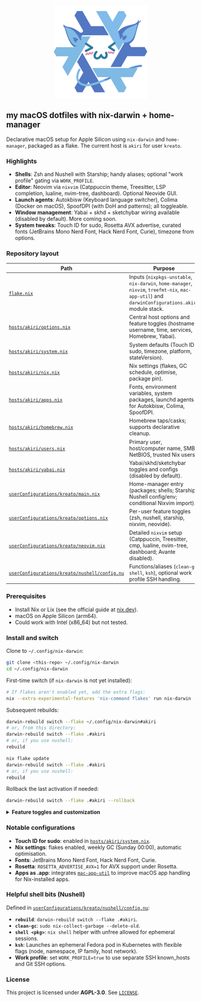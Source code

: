 <p align="center">
  <img src="https://raw.githubusercontent.com/yunfachi/NixOwOS/master/assets/nixowos-snowflake-colours.svg" width="250px" alt="NixOwOS logo">
</p>

## my macOS dotfiles with nix-darwin + home-manager

Declarative macOS setup for Apple Silicon using `nix-darwin` and `home-manager`, packaged as a flake.
The current host is `akiri` for user `kreato`.

### Highlights
- **Shells**: Zsh and Nushell with Starship; handy aliases; optional "work profile" gating via `WORK_PROFILE`.
- **Editor**: Neovim via `nixvim` (Catppuccin theme, Treesitter, LSP completion, lualine, nvim-tree, dashboard). Optional Neovide GUI.
- **Launch agents**: Autokbisw (Keyboard language switcher), Colima (Docker on macOS), SpoofDPI (with DoH and patterns); all toggleable.
- **Window management**: Yabai + skhd + sketchybar wiring available (disabled by default). More coming soon.
- **System tweaks**: Touch ID for sudo, Rosetta AVX advertise, curated fonts (JetBrains Mono Nerd Font, Hack Nerd Font, Curie), timezone from options.

### Repository layout
| Path | Purpose |
| - | - |
| [`flake.nix`](flake.nix) | Inputs (`nixpkgs-unstable`, `nix-darwin`, `home-manager`, `nixvim`, `treefmt-nix`, `mac-app-util`) and `darwinConfigurations.akiri` module stack. |
| [`hosts/akiri/options.nix`](hosts/akiri/options.nix) | Central host options and feature toggles (hostname, username, time, services, Homebrew, Yabai). |
| [`hosts/akiri/system.nix`](hosts/akiri/system.nix) | System defaults (Touch ID sudo, timezone, platform, stateVersion). |
| [`hosts/akiri/nix.nix`](hosts/akiri/nix.nix) | Nix settings (flakes, GC schedule, optimise, package pin). |
| [`hosts/akiri/apps.nix`](hosts/akiri/apps.nix) | Fonts, environment variables, system packages, launchd agents for Autokbisw, Colima, SpoofDPI. |
| [`hosts/akiri/homebrew.nix`](hosts/akiri/homebrew.nix) | Homebrew taps/casks; supports declarative cleanup. |
| [`hosts/akiri/users.nix`](hosts/akiri/users.nix) | Primary user, host/computer name, SMB NetBIOS, trusted Nix users. |
| [`hosts/akiri/yabai.nix`](hosts/akiri/yabai.nix) | Yabai/skhd/sketchybar toggles and configs (disabled by default). |
| [`userConfigurations/kreato/main.nix`](userConfigurations/kreato/main.nix) | Home-manager entry (packages; shells; Starship; Nushell config/env; conditional Nixvim import). |
| [`userConfigurations/kreato/options.nix`](userConfigurations/kreato/options.nix) | Per-user feature toggles (zsh, nushell, starship, nixvim, neovide). |
| [`userConfigurations/kreato/neovim.nix`](userConfigurations/kreato/neovim.nix) | Detailed `nixvim` setup (Catppuccin, Treesitter, cmp, lualine, nvim-tree, dashboard; Avante disabled). |
| [`userConfigurations/kreato/nushell/config.nu`](userConfigurations/kreato/nushell/config.nu) | Functions/aliases (`clean-gc`, `shell`, `ksh`), optional work profile SSH handling. |

### Prerequisites
- Install Nix or Lix (see the official guide at [nix.dev](https://nix.dev)).
- macOS on Apple Silicon (arm64).
 - Could work with Intel (x86_64) but not tested.

### Install and switch
Clone to `~/.config/nix-darwin`:

```bash
git clone <this-repo> ~/.config/nix-darwin
cd ~/.config/nix-darwin
```

First-time switch (if `nix-darwin` is not yet installed):

```bash
# If flakes aren't enabled yet, add the extra flags:
nix --extra-experimental-features 'nix-command flakes' run nix-darwin -- switch --flake ~/.config/nix-darwin#akiri
```

Subsequent rebuilds:

```bash
darwin-rebuild switch --flake ~/.config/nix-darwin#akiri
# or, from this directory:
darwin-rebuild switch --flake .#akiri
# or, if you use nushell:
rebuild
```

```bash
nix flake update
darwin-rebuild switch --flake .#akiri
# or, if you use nushell:
rebuild
```

Rollback the last activation if needed:

```bash
darwin-rebuild switch --flake .#akiri --rollback
```

<details>
<summary><strong>Feature toggles and customization</strong></summary>

- **Host options (edit [`hosts/akiri/options.nix`](hosts/akiri/options.nix))**:
  - **Basics**:
    - `hostName` (string)
    - `userName` (string)
    - `time.timeZone` (string)
    - `security.sudo.touchIdAuth` (bool)
  - **Services**:
    - `services.autokbisw.enable` (bool), `services.autokbisw.startOnLogin` (bool)
    - `services.colima.enable` (bool), `services.colima.startOnLogin` (bool)
    - `services.spoofdpi.enable` (bool), `services.spoofdpi.enableDoh` (bool), `services.spoofdpi.windowSize` (int), `services.spoofdpi.startOnLogin` (bool)
    - `services.spoofdpi.patterns` (list of strings; regex word-boundary matched)
  - **Homebrew**:
    - `homebrew.enable` (bool), `homebrew.autoUpdate` (bool), `homebrew.declarative` (bool; controls cleanup mode)
  - **Window management**:
    - `yabai.enable` (bool), `yabai.skhd.enable` (bool), `yabai.sketchybar.enable` (bool)
- **User options (edit [`userConfigurations/kreato/options.nix`](userConfigurations/kreato/options.nix))**:
  - `programs.zsh.enable`, `programs.nushell.enable`, `programs.starship.enable`, `programs.nixvim.enable`, `programs.neovide.enable`
- **Lists you can customize**:
  - [`hosts/akiri/options.nix`](hosts/akiri/options.nix): `services.spoofdpi.patterns` (list of domains/keywords)
- [`hosts/akiri/apps.nix`](hosts/akiri/apps.nix):
  - `fonts.packages` (list)
  - `environment.systemPackages` (list)
- [`hosts/akiri/homebrew.nix`](hosts/akiri/homebrew.nix):
  - `homebrew.taps` (list)
  - `homebrew.casks` (list)
- [`userConfigurations/kreato/main.nix`](userConfigurations/kreato/main.nix):
  - `home.packages` (list)
- **Neovim**: customize plugins in [`userConfigurations/kreato/neovim.nix`](userConfigurations/kreato/neovim.nix).

Example: add a SpoofDPI site pattern in `hosts/akiri/options.nix`:

```nix
services.spoofdpi.patterns = [
  "discord"
  "your-new-domain"
];
```

</details>

### Notable configurations
- **Touch ID for sudo**: enabled in [`hosts/akiri/system.nix`](hosts/akiri/system.nix).
- **Nix settings**: flakes enabled, weekly GC (Sunday 00:00), automatic optimisation.
- **Fonts**: JetBrains Mono Nerd Font, Hack Nerd Font, Curie.
- **Rosetta**: `ROSETTA_ADVERTISE_AVX=1` for AVX support under Rosetta.
- **Apps as .app**: integrates [`mac-app-util`](https://github.com/hraban/mac-app-util) to improve macOS app handling for Nix-installed apps.

### Helpful shell bits (Nushell)
Defined in [`userConfigurations/kreato/nushell/config.nu`](userConfigurations/kreato/nushell/config.nu):
- **`rebuild`**: `darwin-rebuild switch --flake .#akiri`.
- **`clean-gc`**: `sudo nix-collect-garbage --delete-old`.
- **`shell <pkg>`**: `nix shell` helper with unfree allowed for ephemeral sessions.
- **`ksh`**: Launches an ephemeral Fedora pod in Kubernetes with flexible flags (node, namespace, IP family, host network).
- **Work profile**: set `WORK_PROFILE=true` to use separate SSH known_hosts and Git SSH options.

### License
This project is licensed under **AGPL-3.0**. See [`LICENSE`](LICENSE).

